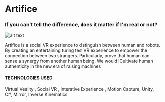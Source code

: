 # Artifice
<h3> If you can’t tell the difference, does it matter if I'm real or not?</h3>

![alt text](https://i.imgur.com/JpxiBFb.jpg)



Artifice is a social VR experience to distinguish between human and robots. By creating an entertaining turing test VR experience to empower the connection between two strangers. Particularly, prove that human can sense a synergy from another human being. We would lCultivate human authenticity in the new era of raising machines


<h4>TECHNOLOGIES USED</h4>
Virtual Veality , Social VR , Interative Experience , Motion Capture, Unity, C#, Mirror, Inverse Kinematics
